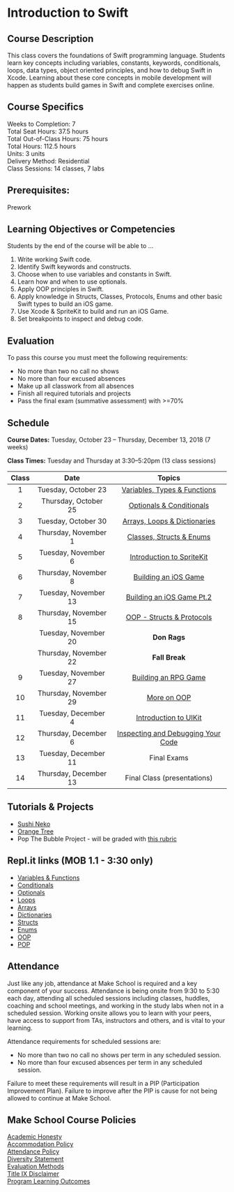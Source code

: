 # Introduction to Swift

## Course Description

This class covers the foundations of Swift programming language. Students learn key concepts including variables, constants, keywords, conditionals, loops, data types, object oriented principles, and how to debug Swift in Xcode. Learning about these core concepts in mobile development will happen as students build games in Swift and complete exercises online.

## Course Specifics

Weeks to Completion:  7 <br>
Total Seat Hours:  37.5 hours <br>
Total Out-of-Class Hours: 75 hours <br>
Total Hours: 112.5 hours <br>
Units:  3 units <br>
Delivery Method:  Residential <br>
Class Sessions:  14 classes, 7 labs

## Prerequisites:

Prework <br>

## Learning Objectives or Competencies

Students by the end of the course will be able to ...

1. Write working Swift code.
1. Identify Swift keywords and constructs.
1. Choose when to use variables and constants in Swift.
1. Learn how and when to use optionals.
1. Apply OOP principles in Swift.
1. Apply knowledge in Structs, Classes, Protocols, Enums and other basic Swift types to build an iOS game.
1. Use Xcode & SpriteKit to build and run an iOS Game.
1. Set breakpoints to inspect and debug code.


## Evaluation

To pass this course you must meet the following requirements:

- No more than two no call no shows
- No more than four excused absences
- Make up all classwork from all absences
- Finish all required tutorials and projects
- Pass the final exam (summative assessment) with >=70%
<!--- - Independent project. [Rubric](https://docs.google.com/document/d/1vEAeNCwbG9OHmLzYCuV2VzmG0aC2VQdDLoypzXdALj4/edit?usp=sharing) --->

## Schedule

**Course Dates:** Tuesday, October 23 – Thursday, December 13, 2018 (7 weeks)

**Class Times:** Tuesday and Thursday at 3:30–5:20pm (13 class sessions)

| Class |          Date          |                 Topics                  |
|:-----:|:----------------------:|:---------------------------------------:|
|  1  |  Tuesday, October 23    | [Variables, Types & Functions] |
|  2   | Thursday, October 25    | [Optionals & Conditionals] |
|  3   |  Tuesday, October 30  | [Arrays, Loops & Dictionaries] |
|  4   | Thursday, November 1  | [Classes, Structs & Enums] |
|   5   |  Tuesday, November 6 | [Introduction to SpriteKit] |
|   6   | Thursday, November 8 |  [Building an iOS Game] |
|   7   |  Tuesday, November 13 | [Building an iOS Game Pt.2] |
|   8   | Thursday, November 15 | [OOP - Structs & Protocols] |
|      |  Tuesday, November 20 | **Don Rags** |
|     | Thursday, November 22 | **Fall Break** |
|  9   |  Tuesday, November 27    | [Building an RPG Game] |
|  10   | Thursday, November 29    | [More on OOP] |
|  11     |  Tuesday, December 4    | [Introduction to UIKit] |
|  12   | Thursday, December 6   | [Inspecting and Debugging Your Code] |
|  13   | Tuesday, December 11   | Final Exams |
|  14   | Thursday, December 13   | Final Class (presentations) |

[Variables, Types & Functions]: Lessons/01-Variables-Types-&-Functions
[Optionals & Conditionals]: Lessons/02-Optionals-&-Conditionals
[Arrays, Loops & Dictionaries]: Lessons/03-Arrays-Loops-Dictionaries
[Classes, Structs & Enums]: Lessons/04-Classes-Structs-Enums
[Introduction to SpriteKit]: Lessons/05-Introduction-to-SpriteKit
[Building an iOS Game]: Lessons/06-Building-an-iOS-Game
[Building an iOS Game Pt.2]: Lessons/07-Building-an-iOS-Game-Part-2
[OOP - Structs & Protocols]: Lessons/08-Introduction-To-OOP-In-Games
[Building an RPG Game]: Lessons/09-OOP-in-Games-Structs-&-Protocols
[More on OOP]: Lessons/10-Build-an-RPG-Game
[Introduction to UIKit]: Lessons/11-Introduction-to-iOS-App-Development-and-UIKit
[Inspecting and Debugging Your Code]: Lessons/13-Inspecting-And-Debugging-Your-Code


## Tutorials & Projects

- [Sushi Neko](https://www.makeschool.com/academy/track/learn-to-clone-timberman-with-spritekit-and-swift-4)
- [Orange Tree](https://www.makeschool.com/academy/track/learn-to-clone-angry-birds-with-spritekit-and-swift-4)
- Pop The Bubble Project - will be graded with [this rubric](https://docs.google.com/document/d/1JEKPGv1ve1Zoq246WEgb9N8WuNkcWasjqnp3CF3kY_g/edit?usp=sharing)
<!--- - Independent project. [Rubric](https://docs.google.com/document/d/1vEAeNCwbG9OHmLzYCuV2VzmG0aC2VQdDLoypzXdALj4/edit?usp=sharing) --->


## Repl.it links (MOB 1.1 - 3:30 only)

- [Variables & Functions](https://repl.it/classroom/invite/YcFKUQ4)
- [Conditionals](https://repl.it/classroom/invite/YcGNSq7)
- [Optionals](https://repl.it/classroom/invite/YhH356u)
- [Loops](https://repl.it/classroom/invite/YcITQAd)
- [Arrays](https://repl.it/classroom/invite/YcJWOag)
- [Dictionaries](https://repl.it/classroom/invite/0J90Ejp)
- [Structs](https://repl.it/classroom/invite/YcKZNKj)
- [Enums](https://repl.it/classroom/invite/YcL2Lkm)
- [OOP](https://repl.it/classroom/invite/ZpclEej)
- [POP](https://repl.it/classroom/invite/0FruFZO)

## Attendance
Just like any job, attendance at Make School is required and a key component of your success. Attendance is being onsite from 9:30 to 5:30 each day, attending all scheduled sessions including classes, huddles, coaching and school meetings, and working in the study labs when not in a scheduled session. Working onsite allows you to learn with your peers, have access to support from TAs, instructors and others, and is vital to your learning.

Attendance requirements for scheduled sessions are:
- No more than two no call no shows per term in any scheduled session.
- No more than four excused absences per term in any scheduled session.

Failure to meet these requirements will result in a PIP (Participation Improvement Plan).  Failure to improve after the PIP is cause for not being allowed to continue at Make School.

## Make School Course Policies

[Academic Honesty](https://github.com/Product-College-Courses/Common-Syllabus-Sections/blob/master/Academic-Honesty-and-Plagiarism.md)<br>
[Accommodation Policy](https://github.com/Product-College-Courses/Common-Syllabus-Sections/blob/master/Accommodation-Policy.md)<br>
[Attendance Policy]()  
[Diversity Statement](https://github.com/Product-College-Courses/Common-Syllabus-Sections/blob/master/Diversity-Statement.md)<br>
[Evaluation Methods](https://github.com/Product-College-Courses/Common-Syllabus-Sections/blob/master/Evaluation-Methods.md)
<br>
[Title IX Disclaimer](https://github.com/Product-College-Courses/Common-Syllabus-Sections/blob/master/Evaluations-Title-X-Disclaimer.md)<br>
[Program Learning Outcomes](https://github.com/Product-College-Courses/Common-Syllabus-Sections/blob/master/Program-Learning-Outcomes.md)

